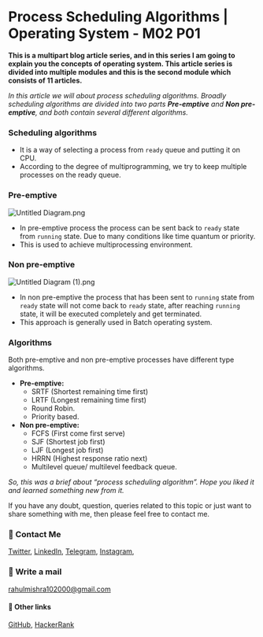 # Process Scheduling Algorithms | Operating System - M02 P01

**This is a multipart blog article series, and in this series I am going to explain you the concepts of operating system. This article series is divided into multiple modules and this is the second module which consists of 11 articles.**

_In this article we will about process scheduling algorithms. Broadly scheduling algorithms are divided into two parts **Pre-emptive** and **Non pre-emptive**, and both contain several different algorithms._

### Scheduling algorithms
- It is a way of selecting a process from `ready` queue and putting it on CPU.
- According to the degree of multiprogramming, we try to keep multiple processes on the ready queue.

### Pre-emptive

![Untitled Diagram.png](https://cdn.hashnode.com/res/hashnode/image/upload/v1605624716540/qBxRaiYGG.png)
- In pre-emptive process the process can be sent back to `ready` state from `running` state. Due to many conditions like time quantum or priority. 
- This is used to achieve multiprocessing environment.

### Non pre-emptive

![Untitled Diagram (1).png](https://cdn.hashnode.com/res/hashnode/image/upload/v1605624726091/02linhVdo.png)
- In non pre-emptive the process that has been sent to `running` state from `ready` state will not come back to `ready` state, after reaching `running` state, it will be executed completely and get terminated.
- This approach is generally used in Batch operating system.

### Algorithms
Both pre-emptive and non pre-emptive processes have different type algorithms.
- **Pre-emptive:**
    - SRTF (Shortest remaining time first)
    - LRTF (Longest remaining time first)
    - Round Robin.
    - Priority based.
- **Non pre-emptive:**
    - FCFS (First come first serve)
    - SJF (Shortest job first)
    - LJF (Longest job first)
    - HRRN (Highest response ratio next)
    - Multilevel queue/ multilevel feedback queue.

_So, this was a brief about “process scheduling algorithm”. Hope you liked it and learned something new from it._

If you have any doubt, question, queries related to this topic or just want to share something with me, then please feel free to contact me. 

### 📱 Contact Me

[Twitter](https://twitter.com/r_mishra10),
[LinkedIn](https://www.linkedin.com/in/rahul-mishra-66210b185),
[Telegram](https://t.me/rahul_mishra10),
[Instagram](https://www.instagram.com/rahul_mishra10/?hl=en),

### 📧 Write a mail
<rahulmishra102000@gmail.com>

#### 🚀 Other links

[GitHub](https://github.com/rahulMishra05),
[HackerRank](https://www.hackerrank.com/rahulmishra10201)